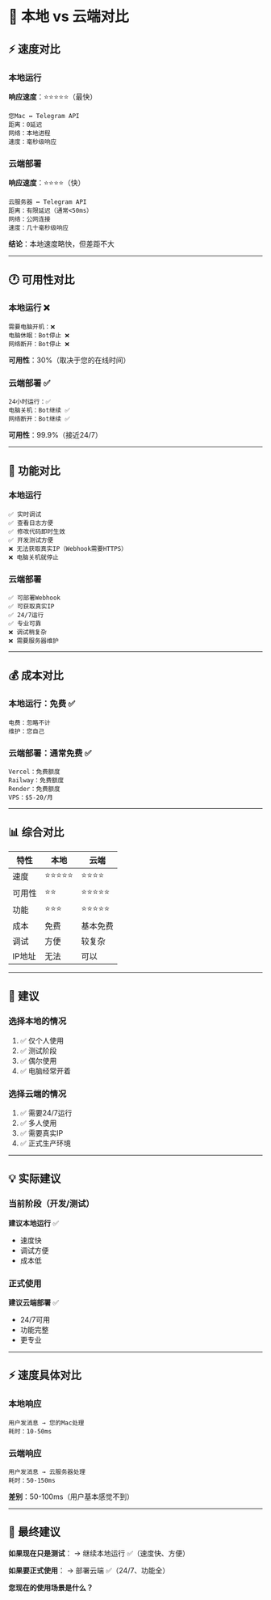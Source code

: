 # 🚀 本地 vs 云端对比

## ⚡ 速度对比

### 本地运行
**响应速度**：⭐⭐⭐⭐⭐（最快）
```
您Mac ↔ Telegram API
距离：0延迟
网络：本地进程
速度：毫秒级响应
```

### 云端部署
**响应速度**：⭐⭐⭐⭐（快）
```
云服务器 ↔ Telegram API
距离：有限延迟（通常<50ms）
网络：公网连接
速度：几十毫秒级响应
```

**结论**：本地速度略快，但差距不大

---

## 🕐 可用性对比

### 本地运行 ❌
```
需要电脑开机：❌
电脑休眠：Bot停止 ❌
网络断开：Bot停止 ❌
```
**可用性**：30%（取决于您的在线时间）

### 云端部署 ✅
```
24小时运行：✅
电脑关机：Bot继续 ✅
网络断开：Bot继续 ✅
```
**可用性**：99.9%（接近24/7）

---

## 🎯 功能对比

### 本地运行
```
✅ 实时调试
✅ 查看日志方便
✅ 修改代码即时生效
✅ 开发测试方便
❌ 无法获取真实IP（Webhook需要HTTPS）
❌ 电脑关机就停止
```

### 云端部署
```
✅ 可部署Webhook
✅ 可获取真实IP
✅ 24/7运行
✅ 专业可靠
❌ 调试稍复杂
❌ 需要服务器维护
```

---

## 💰 成本对比

### 本地运行：**免费** ✅
```
电费：忽略不计
维护：您自己
```

### 云端部署：**通常免费** ✅
```
Vercel：免费额度
Railway：免费额度
Render：免费额度
VPS：$5-20/月
```

---

## 📊 综合对比

| 特性 | 本地 | 云端 |
|------|------|------|
| 速度 | ⭐⭐⭐⭐⭐ | ⭐⭐⭐⭐ |
| 可用性 | ⭐⭐ | ⭐⭐⭐⭐⭐ |
| 功能 | ⭐⭐⭐ | ⭐⭐⭐⭐⭐ |
| 成本 | 免费 | 基本免费 |
| 调试 | 方便 | 较复杂 |
| IP地址 | 无法 | 可以 |

---

## 🎯 建议

### 选择本地的情况
1. ✅ 仅个人使用
2. ✅ 测试阶段
3. ✅ 偶尔使用
4. ✅ 电脑经常开着

### 选择云端的情况
1. ✅ 需要24/7运行
2. ✅ 多人使用
3. ✅ 需要真实IP
4. ✅ 正式生产环境

---

## 💡 实际建议

### 当前阶段（开发/测试）
**建议本地运行** ✅
- 速度快
- 调试方便
- 成本低

### 正式使用
**建议云端部署** ✅
- 24/7可用
- 功能完整
- 更专业

---

## ⚡ 速度具体对比

### 本地响应
```
用户发消息 → 您的Mac处理
耗时：10-50ms
```

### 云端响应
```
用户发消息 → 云服务器处理
耗时：50-150ms
```

**差别**：50-100ms（用户基本感觉不到）

---

## 🎯 最终建议

**如果现在只是测试**：
→ 继续本地运行 ✅（速度快、方便）

**如果要正式使用**：
→ 部署云端 ✅（24/7、功能全）

**您现在的使用场景是什么？**

